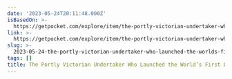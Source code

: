```yaml
---
date: '2023-05-24T20:11:48.000Z'
isBasedOn: >-
  https://getpocket.com/explore/item/the-portly-victorian-undertaker-who-launched-the-world-s-first-low-carb-craze?utm_source=pocket-newtab
link: >-
  https://getpocket.com/explore/item/the-portly-victorian-undertaker-who-launched-the-world-s-first-low-carb-craze?utm_source=pocket-newtab
slug: >-
  2023-05-24-the-portly-victorian-undertaker-who-launched-the-worlds-first-low-carb-cra
tags: []
title: The Portly Victorian Undertaker Who Launched the World’s First Low-Carb Cra
---
```


